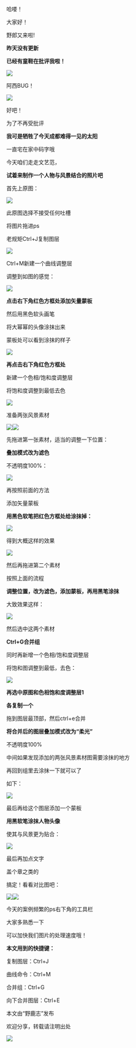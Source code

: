 哈喽！

大家好！

野郎又来啦!

**昨天没有更新**

**已经有童鞋在批评我啦！**

![](https://pic3.zhimg.com/v2-5906e758eafc9cf512d5565c0f8ffee2_r.jpg)

阿西BUG！  

![](undefined)

好吧！  

为了不再受批评

**我可是牺牲了今天成都难得一见的太阳**  

一直宅在家中码字哦  

今天咱们走走文艺范，  

**试着来制作一个人物与风景结合的照片吧**

首先上原图：

![](https://pic4.zhimg.com/v2-b05a744d75b9cc9ce2ea3e8846f0a50b_r.jpg)

此原图选择不接受任何吐槽

将图片拖进ps  

老规矩Ctrl+J复制图层

![](https://pic3.zhimg.com/v2-67159b18ca171ca358a12e3d7b286bda_r.jpg)

Ctrl+M新建一个曲线调整层  

调整到如图的感觉：

![](https://pic2.zhimg.com/v2-cf9c574383185424c7aa472c493d0761_r.jpg)

**点击右下角红色方框处添加矢量蒙板**

然后用黑色软头画笔

将大幂幂的头像涂抹出来

蒙板处可以看到涂抹的样子

![](https://pic3.zhimg.com/v2-22afd77ce08ac15ea461426f764c4eda_r.jpg)

**再点击右下角红色方框处**

新建一个色相/饱和度调整层

将饱和度调整到最低去色

![](https://pic1.zhimg.com/v2-c7cc30f9b6ecf61571ead41e5f4672ac_r.jpg)

准备两张风景素材  

![](https://pic3.zhimg.com/v2-8448995f9b65c7ea55f1e11d0b90801a_r.jpg)![](https://pic1.zhimg.com/v2-06ae57f36d83807f676ed5663534a248_r.jpg)

先拖进第一张素材，适当的调整一下位置：  

**叠加模式改为滤色**

不透明度100%：

![](https://pic1.zhimg.com/v2-d380a1c873ea9187267dcf511a7a8268_r.jpg)

再按照前面的方法  

添加矢量蒙板

**用黑色软笔把红色方框处给涂抹掉：**

![](https://pic4.zhimg.com/v2-62259c9f97156b5e16923f0f6307fd4b_r.jpg)

得到大概这样的效果  

![](https://pic3.zhimg.com/v2-2590d5dada67c3bcb3cde29deb8dd31a_r.jpg)

然后再拖进第二个素材  

按照上面的流程

**调整位置，改为滤色，添加蒙板，再用黑笔涂抹**

大致效果这样：

![](https://pic3.zhimg.com/v2-7e0b8bca79f7705d39042d0592e10bf6_r.jpg)

然后选中这两个素材

**Ctrl+G合并组**

同时再新增一个色相/饱和度调整层

将饱和图调整到最低，去色：

![](https://pic3.zhimg.com/v2-fa00fa9aad3be1b88310acea275a7e12_r.jpg)

**再选中原图和色相饱和度调整层1**  

**各复制一个**

拖到图层最顶部，然后ctrl+e合并

**将合并后的图层叠加模式改为“柔光”**

不透明度100%

中间如果发现添加的两张风景素材图需要涂抹的地方

再回到组里去涂抹一下就可以了

如下：

![](https://pic4.zhimg.com/v2-743c2ca62ab07242ca51f252cb551b13_r.jpg)

最后再给这个图层添加一个蒙板  

**用黑软笔涂抹人物头像**

使其与风景更为贴合：

![](https://pic2.zhimg.com/v2-a662fc376d193e7ed9cfa03d89953dad_r.jpg)

最后再加点文字  

盖个章之类的

搞定！看看对比图吧：

![](https://pic4.zhimg.com/v2-b05a744d75b9cc9ce2ea3e8846f0a50b_r.jpg)![](https://pic4.zhimg.com/v2-26280f5c40d6a381a1ab8906816d3c67_r.jpg)

今天的案例频繁的ps右下角的工具栏  

大家多熟悉一下

可以加快我们图片的处理速度哦！

**本文用到的快捷键：**

复制图层：Ctrl+J

曲线命令：Ctrl+M

合并组：Ctrl+G

向下合并图层：Ctrl+E

本文由“野鹿志”发布  

欢迎分享，转载请注明出处

![](https://pic4.zhimg.com/v2-8be8099e6b75278e676f0588f3b58173_r.jpg)